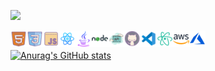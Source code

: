 ![](https://komarev.com/ghpvc/?username=arifmamon&color=green)

<img align="left" alt="Electron" width="26px" src="/icons/icons8-html-5-512.png">
<img align="left" alt="Electron" width="26px" src="/icons/icons8-css3-512.png">
<img align="left" alt="Electron" width="26px" src="/icons/icons8-javascript-512.png">
<img align="left" alt="Electron" width="26px" src="/icons/icons8-react-native-512.png">
<img align="left" alt="Electron" width="26px" src="/icons/icons8-java-512.png">
<img align="left" alt="Electron" width="26px" src="/icons/icons8-nodejs.svg">
<img align="left" alt="Electron" width="26px" src="/icons/icons8-api-500.png">

<img align="left" alt="Electron" width="26px" src="/icons/icons8-github-512.png">
<img align="left" alt="Electron" width="26px" src="/icons/icons8-visual-studio-code-2019-480.png">
<img align="left" alt="Electron" width="26px" src="/icons/icons8-atom-editor-480.png">

<img align="left" alt="Electron" width="26px" src="/icons/icons8-amazon-web-services-480.png">
<img align="left" alt="Electron" width="26px" src="/icons/icons8-azure-480.png">
<br>

[![Anurag's GitHub stats](https://github-readme-stats.vercel.app/api?username=arifmamon&show_icons=true&theme=radical)](https://github.com/anuraghazra/github-readme-stats)
